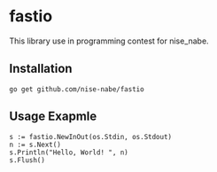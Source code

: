 fastio
======

This library use in programming contest for nise\_nabe.

## Installation

    go get github.com/nise-nabe/fastio

## Usage Exapmle

    s := fastio.NewInOut(os.Stdin, os.Stdout)
    n := s.Next()
    s.Println("Hello, World! ", n)
    s.Flush()

